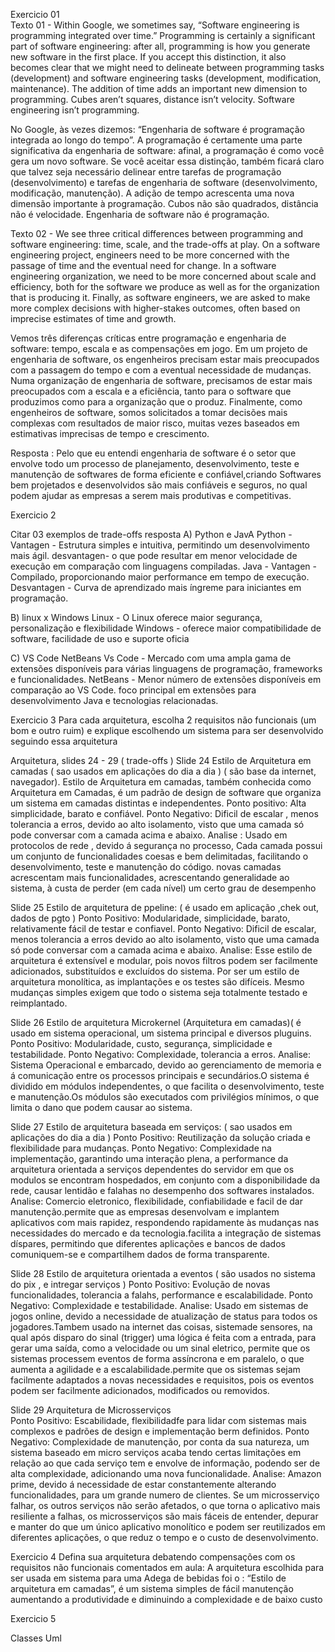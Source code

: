 Exercicio 01  
Texto 01 - 
Within Google, we sometimes say, “Software engineering is programming integrated over time.” Programming is certainly a significant part of software engineering: after all, programming is how you generate new software in the first place. If you accept this distinction, it also becomes clear that we might need to delineate between programming tasks (development) and software engineering tasks (development, modification, maintenance). The addition of time adds an important new dimension to programming. Cubes aren’t squares, distance isn’t velocity. Software engineering isn’t programming. 

No Google, às vezes dizemos: “Engenharia de software é programação integrada ao longo do tempo”. A programação é certamente uma parte significativa da engenharia de software: afinal, a programação é como você gera um novo software. Se você aceitar essa distinção, também ficará claro que talvez seja necessário delinear entre tarefas de programação (desenvolvimento) e tarefas de engenharia de software (desenvolvimento, modificação, manutenção). A adição de tempo acrescenta uma nova dimensão importante à programação. Cubos não são quadrados, distância não é velocidade. Engenharia de software não é programação.

Texto 02  - 
We see three critical differences between programming and software engineering: time, scale, and the trade-offs at play. On a software engineering project, engineers need to be more concerned with the passage of time and the eventual need for change. In a software engineering organization, we need to be more concerned about scale and efficiency, both for the software we produce as well as for the organization that is producing it. Finally, as software engineers, we are asked to make more complex decisions with higher-stakes outcomes, often based on imprecise estimates of time and growth.

Vemos três diferenças críticas entre programação e engenharia de software: tempo, escala e as compensações em jogo. Em um projeto de engenharia de software, os engenheiros precisam estar mais preocupados com a passagem do tempo e com a eventual necessidade de mudanças. Numa organização de engenharia de software, precisamos de estar mais preocupados com a escala e a eficiência, tanto para o software que produzimos como para a organização que o produz. Finalmente, como engenheiros de software, somos solicitados a tomar decisões mais complexas com resultados de maior risco, muitas vezes baseados em estimativas imprecisas de tempo e crescimento.

Resposta :
Pelo que eu entendi engenharia de software é o setor que envolve todo um processo de planejamento, desenvolvimento, teste e manutenção de softwares de forma eficiente e confiável,criando Softwares bem projetados e desenvolvidos são mais confiáveis e seguros, no qual podem ajudar as empresas a serem mais produtivas e competitivas.

Exercicio 2  

Citar 03 exemplos de trade-offs 
resposta 
A) Python e JavA 
Python - Vantagen - Estrutura simples e intuitiva, permitindo um desenvolvimento mais ágil.
         desvantagen- o que pode resultar em menor velocidade de execução em comparação com linguagens compiladas.
Java - Vantagen - Compilado, proporcionando maior performance em tempo de execução.
       Desvantagen - Curva de aprendizado mais íngreme para iniciantes em programação.

B) linux x Windows 
   Linux - O Linux oferece maior segurança, personalização e flexibilidade 
   Windows - oferece maior compatibilidade de software, facilidade de uso e suporte oficia

C) VS Code   NetBeans
   Vs Code - Mercado com uma ampla gama de extensões disponíveis para várias linguagens de programação, frameworks e funcionalidades.
   NetBeans - Menor número de extensões disponíveis em comparação ao VS Code.
             foco principal em extensões para desenvolvimento Java e tecnologias relacionadas.
             

Exercicio 3
Para cada arquitetura, escolha 2 requisitos não funcionais (um bom e outro ruim) e explique escolhendo um sistema para ser desenvolvido seguindo essa arquitetura

Arquitetura, slides 24 - 29  ( trade-offs ) 
Slide 24
Estilo de Arquitetura em camadas  ( sao usados em aplicações do dia a dia ) ( são base da internet, navegador).
Estilo de Arquitetura em camadas, também conhecida como Arquitetura em Camadas, é um padrão de design de software que organiza um sistema em camadas distintas e independentes.
Ponto positivo: Alta simplicidade, barato e confiável.
Ponto Negativo: Dificil de escalar , menos tolerancia a erros, devido ao alto isolamento, visto que uma 
camada só pode conversar com a camada acima e abaixo. 
Analise : 
Usado em protocolos de rede , devido á segurança no processo, Cada camada possui um conjunto de funcionalidades coesas e bem delimitadas, facilitando o desenvolvimento, teste e manutenção do código.
novas camadas acrescentam mais funcionalidades, acrescentando generalidade ao sistema, à custa de perder (em cada nível) um certo grau de desempenho
 
Slide 25
Estilo de arquitetura de ppeline: ( é usado em aplicação ,chek out, dados de pgto )
Ponto Positivo: Modularidade, simplicidade, barato, relativamente fácil de testar e confiavel.
Ponto Negativo: Dificil de escalar, menos tolerancia a erros devido ao alto isolamento, visto que uma camada só pode conversar com a camada acima e abaixo.
Analise:
Esse estilo de arquitetura é extensível e modular, pois novos filtros podem ser facilmente adicionados, substituídos e excluídos do sistema.
Por ser um estilo de arquitetura monolítica, as implantações e os testes são difíceis. Mesmo mudanças simples exigem que todo o sistema seja totalmente testado e reimplantado.

Slide 26
Estilo de arquitetura Microkernel (Arquitetura em camadas)( é usado em sistema operacional, um sistema principal e diversos pluguins.
Ponto Positivo: Modularidade, custo, segurança, simplicidade e testabilidade.
Ponto Negativo: Complexidade, tolerancia a erros.
Analise:
Sistema Operacional e embarcado, devido ao gerenciamento de memoria e á comunicação entre os processos principais e secundários.O sistema é dividido em módulos independentes, o que facilita o desenvolvimento, teste e manutenção.Os módulos são executados com privilégios mínimos, o que limita o dano que podem causar ao sistema.

Slide 27
Estilo de arquitetura baseada em serviços: ( sao usados em aplicações do dia a dia )
Ponto Positivo: Reutilização da solução criada e flexibilidade para mudanças.
Ponto Negativo: Complexidade na implementação, garantindo uma interação plena, a performance da arquitetura orientada a serviços dependentes do servidor em que os modulos se encontram hospedados, em conjunto com a disponibilidade da rede, causar lentidão e falahas no desempenho dos softwares instalados.
Analise:
Comercio eletronico, flexibilidade, confiabilidade e facil de dar manutenção.permite que as empresas desenvolvam e implantem aplicativos com mais rapidez, respondendo rapidamente às mudanças nas necessidades do mercado e da tecnologia.facilita a integração de sistemas díspares, permitindo que diferentes aplicações e bancos de dados comuniquem-se e compartilhem dados de forma transparente.

Slide 28 
Estilo de arquitetura orientada a eventos ( são usados no sistema do pix , e intregar serviços )
Ponto Positivo: Evolução de novas funcionalidades, tolerancia a falahs, performance e escalabilidade.
Ponto Negativo: Complexidade e testabilidade.
Analise:
Usado em sistemas de jogos online, devido a necessidade de atualização de status para todos os jogadores.Tambem usado na internet das coisas, sistemade sensores, na qual após disparo do sinal (trigger) uma lógica é feita com a entrada, para gerar uma saída, como a velocidade ou um sinal eletrico, permite que os sistemas processem eventos de forma assíncrona e em paralelo, o que aumenta a agilidade e a escalabilidade.permite que os sistemas sejam facilmente adaptados a novas necessidades e requisitos, pois os eventos podem ser facilmente adicionados, modificados ou removidos. 

Slide 29
Arquitetura de Microsserviços  
Ponto Positivo: Escabilidade, flexibilidadfe para lidar com sistemas mais complexos e padrões de design e implementação berm definidos.
Ponto Negativo: Complexidade de manutenção, por conta da sua natureza, um sistema baseado em micro serviços acaba tendo certas limitações em relação ao que cada serviço tem e envolve de informação, podendo ser de alta complexidade, adicionando uma nova funcionalidade.
Analise:
Amazon prime, devido á necessidade de estar constantemente alterando funcionalidades, para um grande numero de clientes. Se um microsserviço falhar, os outros serviços não serão afetados, o que torna o aplicativo mais resiliente a falhas, os microsserviços são mais fáceis de entender, depurar e manter do que um único aplicativo monolítico e podem ser reutilizados em diferentes aplicações, o que reduz o tempo e o custo de desenvolvimento.

Exercicio 4 
Defina sua arquitetura debatendo compensações com os requisitos não funcionais comentados em aula:
A arquitetura escolhida para ser usada em sistema para uma Adega de bebidas foi o :  “Estilo de arquitetura em camadas”, é um sistema simples de fácil manutenção aumentando a produtividade e diminuindo a complexidade e de baixo custo 

Exercicio 5  

Classes Uml 









 







